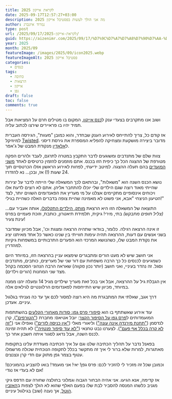 ```yaml
---
title: לקראת אייקון 2025
date: 2025-09-17T12:57:27+03:00
description: מה אני הולך לעשות בפסטיבל אייקון 2025
author: נמרוד איזנברג
type: post
url: /2025/09/17/לקראת-אייקון-2025/
guid: https://aizenimr.com/2025/09/17/%D7%9C%D7%A7%D7%A8%D7%90%D7%AA-%D7%90%D7%99%D7%99%D7%A7%D7%95%D7%9F-2025/
year: 2025
month: 2025/09
featureImage: /images/2025/09/icon2025.webp
featureImageAlt: פסטיבל אייקון 2025
categories:
  - כנסים
tags:
  - כתיבה
  - הרצאות
  - אייקון
  - גפן
draft: false
toc: false
comments: true
---
```

ושוב אנו מתקרבים בצעדי ענק ל[כנס אייקון](https://2025.iconfestival.org.il/), המקום בו מטילים חרם על המציאות אבל תמיד יהיו בו פראיירים שירצו לכתוב עליה.

אז קודם כל, צריך להתייחס לאירוע הענק שבחדר, והוא כמובן "מעוות", הגירסה העברית למיוזיקל [Twisted](https://starkid.fandom.com/wiki/Twisted:_The_Untold_Story_of_a_Royal_Vizier). מדובר ביצירה מושקעת ומצחיקה להפליא המספרת את גירסת דיסני ל[אלאדין](https://en.wikipedia.org/wiki/Aladdin_%281992_Disney_film%29) מנקודת המבט של ג'אפר.

צוות שלם של מתנדבים ומשוגעים לדבר התקבץ במטרה לתרגם, לעבד ולהרים הפקה מטורפת של ההצגה הכל כך כיפית הזו בכנס. אתם מוזמנים להזמין כרטיסים לאחד [משני](https://tickets.sf-f.org.il/icon2025/event/%d7%9e%d7%a2%d7%95%d7%95%d7%aa-%d7%94%d7%a1%d7%99%d7%a4%d7%95%d7%a8-%d7%94%d7%92%d7%a0%d7%95%d7%96-%d7%a9%d7%9c-%d7%95%d7%96%d7%99%d7%a8-%d7%9e%d7%9c%d7%9b%d7%95%d7%aa%d7%99-1/) [המועדים](https://tickets.sf-f.org.il/icon2025/event/%d7%9e%d7%a2%d7%95%d7%95%d7%aa-%d7%94%d7%a1%d7%99%d7%a4%d7%95%d7%a8-%d7%94%d7%92%d7%a0%d7%95%d7%96-%d7%a9%d7%9c-%d7%95%d7%96%d7%99%d7%a8-%d7%9e%d7%9c%d7%9b%d7%95%d7%aa%d7%99-2/) בהם תעלה ההצגה. למיטב ידיעתי, לפחות לאירוע הראשון אזלו הכרטסיים תוך 24 שעות (!) אז, ובכן... נא להזדרז.

נושא הכנס השנה הוא "משאלות", ובהתאם לכך המשאלה שלי הייתה לדבר על יצירות שהייתי מאוד רוצה שגם הילדים שלי יוכלו להתחבר אליהן. אתם לא רוצים לדעת אלו ויכוחים אינסופיים מתקיימים אצלנו על מי מעריץ את הפאנדומים השווים יותר, לצד הטיעון הניצחי "אבא, אני פשוט לא מאמינה שהיית צופה בדברים האלה כשהיית בגילי!"

התוצאה של המשאלה הזו היא הרצאת [מותק, הילדים התקלקלו](https://tickets.sf-f.org.il/icon2025/event/%d7%9e%d7%95%d7%aa%d7%a7-%d7%94%d7%99%d7%9c%d7%93%d7%99%d7%9d-%d7%94%d7%aa%d7%a7%d7%9c%d7%a7%d7%9c%d7%95/), אותה אעביר עם... *(צליל תופים מתבקש)* בתי, מירי! גיקית, תלמידת תיאטרון, כותבת, וזוכת פעמיים בפרס עינת צעיר!

זו אינה הרצאה רגילה. כלומר, בוודאי שתהיה הרצאה ומצגת וכו', אבל מכיוון שמדובר בשני אנשים עם דעות, ההרצאה תהיה עימות חווייתי בין שנינו כאשר כל אחד מאיתנו יציג את נקודת המבט שלו, כשהנושא המרכזי הוא הפערים התרבותיים במשפחות גיקיות למהדרין.

אני חושב שיש לא מעט הורים ומתבגרים שימצאו עניין בהרצאה הזו, במיוחד היום כשמגיעים לכנסים כל כך הרבה משפחות עם דור שני של מעריצים, כותבים, מתנדבים וסגל. זה נהדר בעיניי, ואני חושב (יותר נכון *מקווה*) שאראה הרבה הנהוני הסכמה בקהל מצד שני המחנות (הורים וילדים).

אין הגבלת גיל על ההרצאה, אבל אני בכל זאת מעריך שילדים מגיל 14 ומעלה יהנו ממנה במיוחד, מכיוון שיש התייחסות לפאנדומים הרלוונטיים לגילאים אלה.

דרך אגב, שאלתי את המתבגרת מה היא רוצה למסור לכם אך עד כה נעניתי בגלגול עיניים. אעדכן.

עוד אירוע שאשתתף בו הוא [סיפורי פרס גפן: סודות מאחורי הקלעים](https://tickets.sf-f.org.il/icon2025/event/%d7%a1%d7%99%d7%a4%d7%95%d7%a8%d7%99-%d7%a4%d7%a8%d7%a1-%d7%92%d7%a4%d7%9f-%d7%a1%d7%95%d7%93%d7%95%d7%aa-%d7%9e%d7%90%d7%97%d7%95%d7%a8%d7%99-%d7%94%d7%a7%d7%9c%d7%a2%d7%99%d7%9d/) בהשתתפות המועמדותים ל[פרס גפן על הסיפור הקצר](https://geffen.sf-f.org.il/geffen_2022/%d7%9e%d7%95%d7%a2%d7%9e%d7%93%d7%99-%d7%a4%d7%a8%d7%a1-%d7%92%d7%a4%d7%9f-2025-%d7%91%d7%a7%d7%98%d7%92%d7%95%d7%a8%d7%99%d7%99%d7%aa-%d7%a1%d7%99%d7%a4%d7%95%d7%a8-%d7%94%d7%9e%d7%a7%d7%95%d7%a8/): יובל אטיאס: מחברת (["הטורפים"](https://www.sf-f.org.il/archives/5007)), קרן לנדסמן (["תחנת מירנדה אינה עונה"](https://www.sf-f.org.il/archives/5003)) וליאורי מאלי (["אין כניסה לזרים"](https://archiveofourown.org/collections/SummerStories2024/works/57893623)) ואפילו אני (["זה לא קרה בכלל אף פעם"](2025-04-24-זה-לא-קרה-בכלל-אף-פעם.md)). לצערנו נבט טחנאי (["לא עוד סיפור פנטזיה"](https://www.sf-f.org.il/archives/5009)) לא תהיה זמינה לכנס השנה, אבל נדאג לסגור איתה חשבון אחר כך.

בפאנל נדבר על תהליך הכתיבה שלנו וגם על איך הכתיבה מעודדת עלינו בתקופות מאתגרות, למרות שלא ברור לי איך זה מתקשר בכלל לתקופה הנוכחית שכולה מרשמלו עטוף בצמר גפן מתוק עם חדי קרן ונצנצים.

וכמובן שכל זה מזכיר לי להזכיר לכם: פרס גפן! יאי! אני מועמד! בואו להצביע בהמוניכם! אם לא בעדי אז נגדי!

אז קדימה, אנא הגיעו. אני אהיה הבחור הגבוה וגמלוני בחולצה שחורה עם הדפס גיקי מגניב כלשהו המנסה להסביר לבת שלו בפעם האלף שהוא לא הולך לצפות ב[האזבין הוטל](https://hazbinhotel.fandom.com/), אך נענה (שוב) בגילגול עיניים.